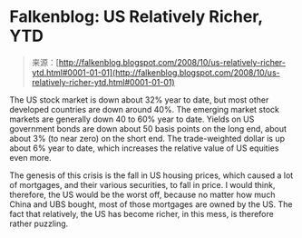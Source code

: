 <!--yml
category: 未分类
date: 2024-05-12 22:53:46
-->

# Falkenblog: US Relatively Richer, YTD

> 来源：[http://falkenblog.blogspot.com/2008/10/us-relatively-richer-ytd.html#0001-01-01](http://falkenblog.blogspot.com/2008/10/us-relatively-richer-ytd.html#0001-01-01)

The US stock market is down about 32% year to date, but most other developed countries are down around 40%. The emerging market stock markets are generally down 40 to 60% year to date. Yields on US government bonds are down about 50 basis points on the long end, about about 3% (to near zero) on the short end. The trade-weighted dollar is up about 6% year to date, which increases the relative value of US equities even more.

The genesis of this crisis is the fall in US housing prices, which caused a lot of mortgages, and their various securities, to fall in price. I would think, therefore, the US would be the worst off, because no matter how much China and UBS bought, most of those mortgages are owned by the US. The fact that relatively, the US has become richer, in this mess, is therefore rather puzzling.